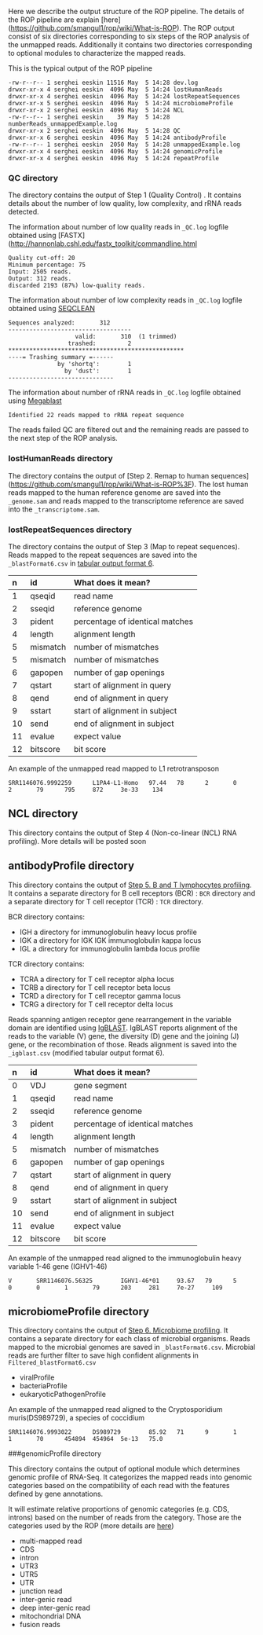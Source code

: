 
Here we describe the output structure of the ROP pipeline. The details of the ROP pipeline are explain [here] (https://github.com/smangul1/rop/wiki/What-is-ROP). The ROP output consist of six directories corresponding to six steps of the ROP analysis of the unmapped reads. Additionally it contains two directories corresponding to optional modules to characterize the mapped reads. 

This is the typical output of the ROP pipeline

```
-rw-r--r-- 1 serghei eeskin 11516 May  5 14:28 dev.log
drwxr-xr-x 4 serghei eeskin  4096 May  5 14:24 lostHumanReads
drwxr-xr-x 4 serghei eeskin  4096 May  5 14:24 lostRepeatSequences
drwxr-xr-x 5 serghei eeskin  4096 May  5 14:24 microbiomeProfile
drwxr-xr-x 2 serghei eeskin  4096 May  5 14:24 NCL
-rw-r--r-- 1 serghei eeskin    39 May  5 14:28 numberReads_unmappedExample.log
drwxr-xr-x 2 serghei eeskin  4096 May  5 14:28 QC
drwxr-xr-x 6 serghei eeskin  4096 May  5 14:24 antibodyProfile
-rw-r--r-- 1 serghei eeskin  2050 May  5 14:28 unmappedExample.log
drwxr-xr-x 4 serghei eeskin  4096 May  5 14:24 genomicProfile
drwxr-xr-x 4 serghei eeskin  4096 May  5 14:24 repeatProfile

```


### QC directory

The directory contains the output of Step 1 (Quality Control) . It contains details about the number of low quality, low complexity, and rRNA reads detected.

The information about number of low quality reads in  `_QC.log` logfile obtained using [FASTX](http://hannonlab.cshl.edu/fastx_toolkit/commandline.html

```
Quality cut-off: 20
Minimum percentage: 75
Input: 2505 reads.
Output: 312 reads.
discarded 2193 (87%) low-quality reads.
```

The information about number of low complexity reads in  `_QC.log` logfile obtained using [SEQCLEAN](https://sourceforge.net/projects/seqclean/)

```
Sequences analyzed:       312
-----------------------------------
                   valid:       310  (1 trimmed)
                 trashed:         2
**************************************************
----= Trashing summary =------
              by 'shortq':        1
                by 'dust':        1
------------------------------

```

The information about number of rRNA reads in  `_QC.log` logfile obtained using [Megablast](ftp://ftp.ncbi.nlm.nih.gov/blast/executables/blast+/LATEST/)

```
Identified 22 reads mapped to rRNA repeat sequence
```

The reads failed QC are filtered out and the remaining reads are passed to the next step of the ROP analysis. 


### lostHumanReads directory

The directory contains the output of [Step 2. Remap to human sequences] (https://github.com/smangul1/rop/wiki/What-is-ROP%3F).  The lost human reads mapped to the human reference genome are saved into the `_genome.sam` and reads mapped to the transcriptome reference are saved into the `_transcriptome.sam`.


### lostRepeatSequences directory

The directory contains the output of Step 3 (Map to repeat sequences). Reads mapped to the repeat sequences are saved into the  `_blastFormat6.csv` in [tabular output format 6](http://www.metagenomics.wiki/tools/blast/blastn-output-format-6).

n | id| What does it mean? 
:-- | :-- | :--
1 | qseqid |read name  
2 | sseqid |reference genome   
3 | pident |percentage of identical matches  
4 | length |alignment length
5 | mismatch | number of mismatches
5 | mismatch | number of mismatches
6|	 gapopen	| number of gap openings
 7|	 qstart	| start of alignment in query
 8|	 qend	| end of alignment in query
 9|	 sstart	| start of alignment in subject
 10|	 send	| end of alignment in subject
 11|	 evalue	| expect value
 12|	 bitscore	| bit score

An example of the unmapped read mapped to L1 retrotransposon

```
SRR1146076.9992259      L1PA4-L1-Homo   97.44   78      2       0       2       79      795     872     3e-33    134

```

## NCL directory

This directory contains the output of Step 4 (Non-co-linear (NCL) RNA profiling). More details will be posted soon

## antibodyProfile directory

This directory contains the output of [Step 5. B and T lymphocytes profiling](https://github.com/smangul1/rop/wiki/What-is-ROP%3F). It contains a separate directory for B cell receptors (BCR) : `BCR` directory and a separate directory for T cell receptor (TCR) :  `TCR` directory. 

BCR directory contains:

* IGH a directory for immunoglobulin heavy locus profile 
* IGK a directory for IGK IGK immunoglobulin kappa locus
* IGL a directory for immunoglobulin lambda locus profile 

TCR directory contains:

* TCRA a directory for T cell receptor alpha locus
* TCRB a directory for T cell receptor beta locus
* TCRD a directory for T cell receptor gamma locus
* TCRG a directory for T cell receptor delta locus

Reads spanning antigen receptor gene rearrangement in the variable domain are identified using [IgBLAST](http://mirrors.vbi.vt.edu/mirrors/ftp.ncbi.nih.gov/blast/executables/igblast/release/1.4.0/).  IgBLAST reports
alignment of the reads to the variable (V) gene, the diversity (D) gene and the joining (J) gene, or the recombination of those. Reads alignment is saved into the `_igblast.csv` (modified tabular output format 6).

n | id| What does it mean? 
:-- | :-- | :--
0 | VDJ | gene segment 
1 | qseqid |read name  
2 | sseqid |reference genome   
3 | pident |percentage of identical matches  
4 | length |alignment length
5 | mismatch | number of mismatches
6|	 gapopen	| number of gap openings
 7|	 qstart	| start of alignment in query
 8|	 qend	| end of alignment in query
 9|	 sstart	| start of alignment in subject
 10|	 send	| end of alignment in subject
 11|	 evalue	| expect value
 12|	 bitscore	| bit score

An example of the unmapped read aligned to the immunoglobulin heavy variable 1-46 gene (IGHV1-46)

```
V       SRR1146076.56325        IGHV1-46*01     93.67   79      5       0       0       1       79      203     281     7e-27     109
```

## microbiomeProfile directory

This directory contains the output of [Step 6. Microbiome profiling](https://github.com/smangul1/rop/wiki/What-is-ROP%3F). It contains a separate directory for each class of microbial organisms. Reads mapped to the microbial genomes are saved in `_blastFormat6.csv`. Microbial reads are further filter to save high confident alignments in `Filtered_blastFormat6.csv`

* viralProfile
* bacteriaProfile
* eukaryoticPathogenProfile

An example of the unmapped read aligned to the Cryptosporidium muris(DS989729), a species of coccidium

```
SRR1146076.9993022      DS989729        85.92   71      9       1       1       70      454894  454964  5e-13   75.0
```

###genomicProfile directory 

This directory contains the output of optional module which determines genomic profile of RNA-Seq. It categorizes the mapped reads into genomic categories based on the compatibility of each read with the features defined by gene annotations.

It will estimate relative proportions of genomic categories (e.g. CDS, introns) based on the number of reads from the category. Those are the categories used by the ROP (more details are [here](https://github.com/smangul1/rop/wiki/What-is-ROP%3F))

* multi-mapped read
* CDS
* intron
* UTR3
* UTR5 
* UTR
* junction read
* inter-genic read
* deep inter-genic read
* mitochondrial DNA
* fusion reads